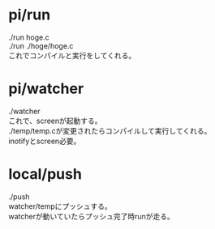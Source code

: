 # pi/run
./run hoge.c  
./run ./hoge/hoge.c  
これでコンパイルと実行をしてくれる。
# pi/watcher
./watcher  
これで、screenが起動する。  
./temp/temp.cが変更されたらコンパイルして実行してくれる。  
inotifyとscreen必要。
# local/push
./push  
watcher/tempにプッシュする。  
watcherが動いていたらプッシュ完了時runが走る。